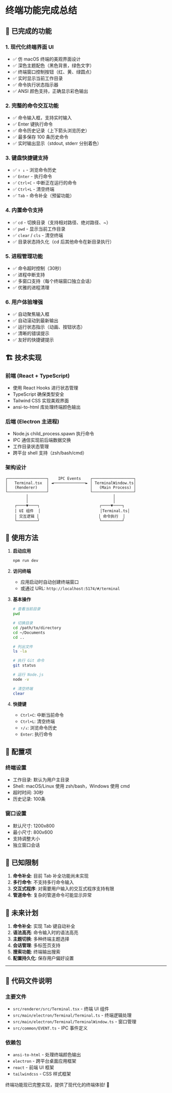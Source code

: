 # 终端功能完成总结

## 🎉 已完成的功能

### 1. 现代化终端界面 UI
- ✅ 仿 macOS 终端的美观界面设计
- ✅ 深色主题配色（黑色背景，绿色文字）
- ✅ 终端窗口控制按钮（红、黄、绿圆点）
- ✅ 实时显示当前工作目录
- ✅ 命令执行状态指示器
- ✅ ANSI 颜色支持，正确显示彩色输出

### 2. 完整的命令交互功能
- ✅ 命令输入框，支持实时输入
- ✅ Enter 键执行命令
- ✅ 命令历史记录（上下箭头浏览历史）
- ✅ 最多保存 100 条历史命令
- ✅ 实时输出显示（stdout, stderr 分别着色）

### 3. 键盘快捷键支持
- ✅ `↑ ↓` - 浏览命令历史
- ✅ `Enter` - 执行命令
- ✅ `Ctrl+C` - 中断正在运行的命令
- ✅ `Ctrl+L` - 清空终端
- ✅ `Tab` - 命令补全（预留功能）

### 4. 内置命令支持
- ✅ `cd` - 切换目录（支持相对路径、绝对路径、~）
- ✅ `pwd` - 显示当前工作目录
- ✅ `clear` / `cls` - 清空终端
- ✅ 目录状态持久化（cd 后其他命令在新目录执行）

### 5. 进程管理功能
- ✅ 命令超时控制（30秒）
- ✅ 进程中断支持
- ✅ 多窗口支持（每个终端窗口独立会话）
- ✅ 优雅的进程清理

### 6. 用户体验增强
- ✅ 自动聚焦输入框
- ✅ 自动滚动到最新输出
- ✅ 运行状态指示（动画、按钮状态）
- ✅ 清晰的错误提示
- ✅ 友好的快捷键提示

## 🏗️ 技术实现

### 前端 (React + TypeScript)
- 使用 React Hooks 进行状态管理
- TypeScript 确保类型安全
- Tailwind CSS 实现美观界面
- ansi-to-html 库处理终端颜色输出

### 后端 (Electron 主进程)
- Node.js child_process.spawn 执行命令
- IPC 通信实现前后端数据交换
- 工作目录状态管理
- 跨平台 shell 支持（zsh/bash/cmd）

### 架构设计
```
┌─────────────────┐    IPC Events    ┌──────────────────┐
│   Terminal.tsx  │ ◄──────────────► │ TerminalWindow.ts│
│   (Renderer)    │                  │   (Main Process) │
└─────────────────┘                  └──────────────────┘
         │                                     │
         │                                     │
    ┌────▼────┐                          ┌────▼────┐
    │ UI 组件  │                          │Terminal.ts│
    │ 交互逻辑 │                          │ 命令执行  │
    └─────────┘                          └─────────┘
```

## 🎯 使用方法

1. **启动应用**
   ```bash
   npm run dev
   ```

2. **访问终端**
   - 应用启动时自动创建终端窗口
   - 或通过 URL: `http://localhost:5174/#/terminal`

3. **基本操作**
   ```bash
   # 查看当前目录
   pwd
   
   # 切换目录
   cd /path/to/directory
   cd ~/Documents
   cd ..
   
   # 列出文件
   ls -la
   
   # 执行 Git 命令
   git status
   
   # 运行 Node.js
   node -v
   
   # 清空终端
   clear
   ```

4. **快捷键**
   - `Ctrl+C`: 中断当前命令
   - `Ctrl+L`: 清空终端
   - `↑/↓`: 浏览命令历史
   - `Enter`: 执行命令

## 🔧 配置项

### 终端设置
- 工作目录: 默认为用户主目录
- Shell: macOS/Linux 使用 zsh/bash，Windows 使用 cmd
- 超时时间: 30秒
- 历史记录: 100条

### 窗口设置
- 默认尺寸: 1200x800
- 最小尺寸: 800x600
- 支持调整大小
- 独立窗口会话

## 🐛 已知限制

1. **命令补全**: 目前 Tab 补全功能尚未实现
2. **多行命令**: 不支持多行命令输入
3. **交互式程序**: 对需要用户输入的交互式程序支持有限
4. **管道命令**: 复杂的管道命令可能显示异常

## 🔮 未来计划

1. **命令补全**: 实现 Tab 键自动补全
2. **语法高亮**: 命令输入时的语法高亮
3. **主题切换**: 多种终端主题选择
4. **会话管理**: 多标签页支持
5. **搜索功能**: 终端输出搜索
6. **配置持久化**: 保存用户偏好设置

---

## 📝 代码文件说明

### 主要文件
- `src/renderer/src/Terminal.tsx` - 终端 UI 组件
- `src/main/electron/Terminal/Terminal.ts` - 终端逻辑处理
- `src/main/electron/Terminal/TerminalWindow.ts` - 窗口管理
- `src/common/EVENT.ts` - IPC 事件定义

### 依赖包
- `ansi-to-html` - 处理终端颜色输出
- `electron` - 跨平台桌面应用框架
- `react` - 前端 UI 框架
- `tailwindcss` - CSS 样式框架

终端功能现已完整实现，提供了现代化的终端体验! 🚀